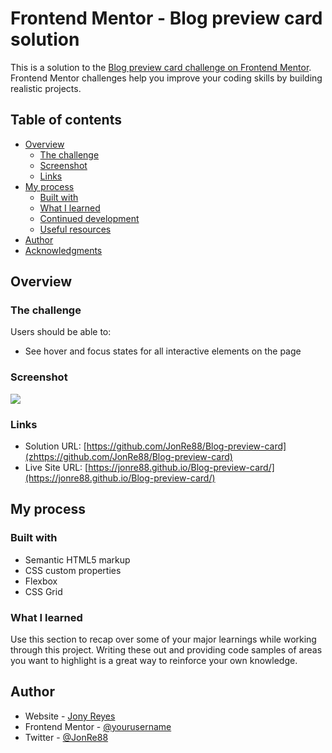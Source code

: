 # Frontend Mentor - Blog preview card solution

This is a solution to the [Blog preview card challenge on Frontend Mentor](https://www.frontendmentor.io/challenges/blog-preview-card-ckPaj01IcS). Frontend Mentor challenges help you improve your coding skills by building realistic projects. 

## Table of contents

- [Overview](#overview)
  - [The challenge](#the-challenge)
  - [Screenshot](#screenshot)
  - [Links](#links)
- [My process](#my-process)
  - [Built with](#built-with)
  - [What I learned](#what-i-learned)
  - [Continued development](#continued-development)
  - [Useful resources](#useful-resources)
- [Author](#author)
- [Acknowledgments](#acknowledgments)


## Overview

### The challenge

Users should be able to:

- See hover and focus states for all interactive elements on the page

### Screenshot

![](./screenshot.jpg)

### Links

- Solution URL: [https://github.com/JonRe88/Blog-preview-card](zhttps://github.com/JonRe88/Blog-preview-card)
- Live Site URL: [https://jonre88.github.io/Blog-preview-card/](https://jonre88.github.io/Blog-preview-card/)

## My process

### Built with

- Semantic HTML5 markup
- CSS custom properties
- Flexbox
- CSS Grid


### What I learned

Use this section to recap over some of your major learnings while working through this project. Writing these out and providing code samples of areas you want to highlight is a great way to reinforce your own knowledge.


## Author

- Website - [Jony Reyes ](https://front-end-jony-reyes-yqg8.vercel.app/)
- Frontend Mentor - [@yourusername](https://www.frontendmentor.io/profile/yourusername)
- Twitter - [@JonRe88](https://www.frontendmentor.io/profile/JonRe88)


